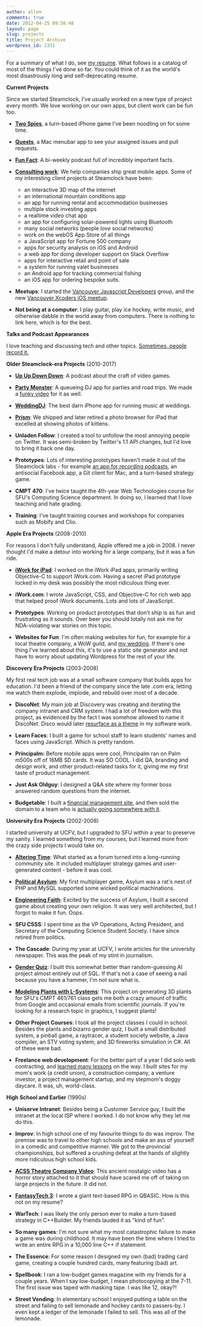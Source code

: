 ```yaml
---
author: allen
comments: true
date: 2012-04-25 09:58:48
layout: page
slug: projects
title: Project Archive
wordpress_id: 2331
---
```


For a summary of what I do, see [my resume](http://www.allenpike.com/resume/). What follows is a catalog of most of the things I've done so far. You could think of it as the world's most disastrously long and self-deprecating resume.

**Current Projects**

Since we started Steamclock, I've usually worked on a new type of project every month. We love working on our own apps, but client work can be fun too.

* **[Two Spies](http://www.steamclock.com/spies/)**, a turn-based iPhone game I've been noodling on for some time.

* **[Quests](http://www.steamclock.com/quests/)**, a Mac menubar app to see your assigned issues and pull requests.

* **[Fun Fact](http://funfact.fm/)**: A bi-weekly podcast full of incredibly important facts.

* **[Consulting work](http://www.steamclock.com/services/)**: We help companies ship great mobile apps. Some of my interesting client projects at Steamclock have been:

	* an interactive 3D map of the internet
	* an international mountain conditions app
	* an app for running rental and accommodation businesses
    * multiple stock investing apps
	* a realtime video chat app
	* an app for configuring solar-powered lights using Bluetooth
	* many social networks (people *love* social networks)
	* work on the webOS App Store of all things
	* a JavaScript app for Fortune 500 company
	* apps for security analysis on iOS and Android
	* a web app for doing developer support on Stack Overflow
	* apps for interactive retail and point of sale
	* a system for running valet businesses
	* an Android app for tracking commercial fishing
	* an iOS app for ordering bespoke suits.

* **Meetups**: I started the [Vancouver Javascript Developers](http://www.vanjs.com) group, and the new [Vancouver Xcoders iOS meetup](https://www.meetup.com/Vancouver-Xcoders/).

* **Not being at a computer**: I play guitar, play ice hockey, write music, and otherwise dabble in the world away from computers. There is nothing to link here, which is for the best.

**Talks and Podcast Appearances**

I love teaching and discussing tech and other topics. <a href="/speaking/">Sometimes, people record it.</a>

**Older Steamclock-era Projects** (2010-2017)

* **[Up Up Down Down](http://upup.fm/)**: A podcast about the craft of video games.

* **[Party Monster](http://www.steamclock.com/partymonster/)**: A queueing DJ app for parties and road trips. We made a [funky video](http://www.allenpike.com/2012/making-a-funky-app-video/) for it as well.

* **[WeddingDJ](http://www.steamclock.com/weddingdj/)**: The best darn iPhone app for running music at weddings.

* **[Prism](http://www.steamclock.com/blog/2014/10/goodbye-prism/)**: We shipped and later retired a photo browser for iPad that excelled at showing photos of kittens.

* **Unladen Follow**: I created a tool to unfollow the most annoying people on Twitter. It was semi-broken by Twitter's 1.1 API changes, but I'd love to bring it back one day.

* **Prototypes**: Lots of interesting prototypes haven't made it out of the Steamclock labs - for example [an app for recording podcasts](/2014/podcast-recording/), an antisocial Facebook app, a Git client for Mac, and a turn-based strategy game.

* **CMPT 470**: I've twice taught the 4th-year Web Technologies course for SFU's Computing Science department. In doing so, I learned that I love teaching and hate grading.

* **Training**: I've taught training courses and workshops for companies such as Mobify and Clio.

**Apple Era Projects** (2008-2010)

For reasons I don't fully understand, Apple offered me a job in 2008. I never thought I'd make a detour into working for a large company, but it was a fun ride.

* **[iWork for iPad](http://www.apple.com/ipad/features/pages.html)**: I worked on the iWork iPad apps, primarily writing Objective-C to support iWork.com. Having a secret iPad prototype locked in my desk was possibly the most ridiculous thing ever.

* **iWork.com**: I wrote JavaScript, CSS, and Objective-C for rich web app that helped proof iWork documents. Lots and lots of JavaScript.

* **Prototypes**: Working on product prototypes that don't ship is as fun and frustrating as it sounds. Over beer you should totally not ask me for NDA-violating war stories on this topic.

* **Websites for Fun**: I'm often making websites for fun, for example for a local theatre company, a WoW guild, and [my wedding](http://karen.and.allenpike.com/). If there's one thing I've learned about this, it's to use a static site generator and not have to worry about updating Wordpress for the rest of your life.




**Discovery Era Projects** (2003-2008)


My first real tech job was at a small software company that builds apps for education. I'd been a friend of the company since the late .com era, letting me watch them explode, implode, and rebuild over most of a decade.

* **DiscoNet**: My main job at Discovery was creating and iterating the company intranet and CRM system. I had a lot of freedom with this project, as evidenced by the fact I was somehow allowed to name it DiscoNet. Disco would later [resurface as a theme](http://www.allenpike.com/2012/making-a-funky-app-video/) in my software work.

* **Learn Faces**: I built a game for school staff to learn students' names and faces using JavaScript. Which is pretty random.

* **Principalm:** Before mobile apps were cool, Principalm ran on Palm m500s off of 16MB SD cards. It was SO COOL. I did QA, branding and design work, and other product-related tasks for it, giving me my first taste of product management.

* **Just Ask Oldguy**: I designed a Q&A site where my former boss answered random questions from the internet.

* **Budgetable**: I built a [financial management site](http://www.allenpike.com/2006/whats-a-budgetable/), and then sold the domain to a team who is [actually going somewhere with it](http://www.budgetable.com/).

**University Era Projects** (2002-2008)

I started university at UCFV, but I upgraded to SFU within a year to preserve my sanity. I learned something from my courses, but I learned more from the crazy side projects I would take on.

* **[Altering Time](/altering-time/)**: What started as a forum turned into a long-running community site. It included multiplayer strategy games and user-generated content - before it was cool.

* **[Political Asylum](http://www.allenpike.com/political-asylum/)**: My first multiplayer game, Asylum was a rat's nest of PHP and MySQL supported some wicked political machinations. 

* **[Engineering Faith](http://www.allenpike.com/engineering-faith/)**: Excited by the success of Asylum, I built a second game about creating your own religion. It was very well architected, but I forgot to make it fun. Oops.

* **SFU CSSS**: I spent time as the VP Operations, Acting President, and Secretary of the Computing Science Student Society. I have since retired from politics.

* **The Cascade**: During my year at UCFV, I wrote articles for the university newspaper. This was the peak of my stint in journalism.

* **[Gender Quiz](http://quiz.alteringtime.com/)**: I built this somewhat better than random-guessing AI project almost entirely out of SQL. If that's not a case of seeing a nail because you have a hammer, I'm not sure what is.

* **[Modeling Plants with L-Systems](http://www.antipode.ca/461/project/)**: This project on generating 3D plants for SFU's CMPT 461/761 class gets me both a crazy amount of traffic from Google and occasional emails from scientific journals. If you're looking for a research topic in graphics, I suggest plants!

* **Other Project Courses**: I took all the project classes I could in school. Besides the plants and bizarro gender quiz, I built a small distributed system, a pinball game, a raytracer, a student society website, a Java compiler, an STV voting system, and 3D fireworks simulation in C#. All of these were bad.

* **Freelance web development**: For the better part of a year I did solo web contracting, and [learned many lessons](http://www.allenpike.com/2009/the-california-guys/) on the way. I built sites for my mom's work (a credit union), a construction company, a venture investor, a project management startup, and my stepmom's doggy daycare. It was, uh, world-class.

**High School and Earlier** (1990s)

* **Uniserve Intranet**: Besides being a Customer Service guy, I built the intranet at the local ISP where I worked. I do not know why they let me do this.

* **Improv**: In high school one of my favourite things to do was improv. The premise was to travel to other high schools and make an ass of yourself in a comedic and competitive manner. We got to the provincial championships, but suffered a crushing defeat at the hands of slightly more ridiculous high school kids.

* **[ACSS Theatre Company Video](/2002/the-theatre-company-movie/)**: This ancient nostalgic video has a horror story attached to it that should have scared me off of taking on large projects in the future. It did not.


* **[FantasyTech 3](http://www.allenpike.com/2006/fantasytech-3-goto-fun/)**: I wrote a giant text-based RPG in QBASIC. How is this not on my resume?

* **WarTech**: I was likely the only person ever to make a turn-based strategy in C++Builder. My friends lauded it as "kind of fun".

* **So many games**: I'm not sure what my most catastrophic failure to make a game was during childhood. It may have been the time where I tried to write an entire RPG in a 10,000 line C++ if statement.


* **The Essence**: For some reason I designed my own (bad) trading card game, creating a couple hundred cards, many featuring (bad) art.


* **Spellbook**: I ran a low-budget games magazine with my friends for a couple years. When I say low-budget, I mean photocopying at the 7-11. The first issue was taped with masking tape. I was like 12, okay?!


* **Street Vending**: In elementary school I enjoyed putting a table on the street and failing to sell lemonade and hockey cards to passers-by. I even kept a ledger of the lemonade I failed to sell. This was all of the lemonade.


